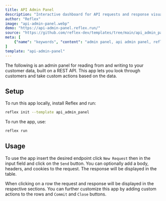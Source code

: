 ```yaml
---
title: API Admin Panel
description: "Interactive dashboard for API requests and response visualization"
author: "Reflex"
image: "api-admin-panel.webp"
demo: "https://api-admin-panel.reflex.run/"
source: "https://github.com/reflex-dev/templates/tree/main/api_admin_panel"
meta: [
    {"name": "keywords", "content": "admin panel, api admin panel, reflex admin panel"},
]
template: "api-admin-panel"
---
```


The following is an admin panel for reading from and writing to your customer data, built on a REST API. This app lets you look through customers and take custom actions based on the data.

## Setup

To run this app locally, install Reflex and run:

```bash
reflex init --template api_admin_panel
```

To run the app, use:

```bash
reflex run
```

## Usage

To use the app insert the desired endpoint click `New Request` then in the input field and click on the `Send` button. You can optionally add a body, headers, and cookies to the request. The response will be displayed in the table.

When clicking on a row the request and response will be displayed in the respective sections. You can further customize this app by adding custom actions to the rows and `Commit` and `Close` buttons.
